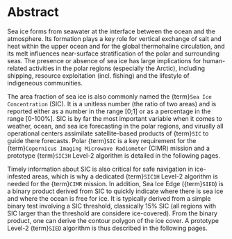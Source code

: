 # Abstract

Sea ice forms from seawater at the interface between the ocean and the atmosphere. Its formation plays a key role for vertical exchange
of salt and heat within the upper ocean and for the global thermohaline circulation, and its melt influences near-surface stratification
of the polar and surrounding seas. The presence or absence of sea ice has large implications for human-related activities in the 
polar regions (especially the Arctic), including shipping, resource exploitation (incl. fishing) and the lifestyle of indigeneous 
communities.

The area fraction of sea ice is also commonly named the {term}`Sea Ice Concentration` (SIC). It is a unitless number (the ratio of two
areas) and is reported either as a number in the range [0;1] or as a percentage in the range [0-100%]. SIC is by far the most important
variable when it comes to weather, ocean, and sea ice forecasting in the polar regions, and virually all operational centers assimilate
satellite-based products of {term}`SIC` to guide there forecasts. Polar {term}`SIC` is a key requirement for the {term}`Copernicus Imaging Microwave Radiometer` (CIMR)
mission and a prototype {term}`SIC3H` Level-2 algorithm is detailed in the following pages.

Timely information about SIC is also critical for safe navigation in ice-infested areas, which is why a dedicated {term}`SIC1H` Level-2
algorithm is needed for the {term}`CIMR` mission. In addition, Sea Ice Edge ({term}`SIED`) is a binary product derived from SIC to quickly
indicate where there is sea ice and where the ocean is free for ice. It is typically derived from a simple binary test involving a SIC
threshold, classically 15% SIC (all regions with SIC larger than the threshold are considere
ice-covered). From the binary product, one can derive the contour polygon of the ice cover. A prototype Level-2 {term}`SIED` algorithm is
thus described in the following pages.


